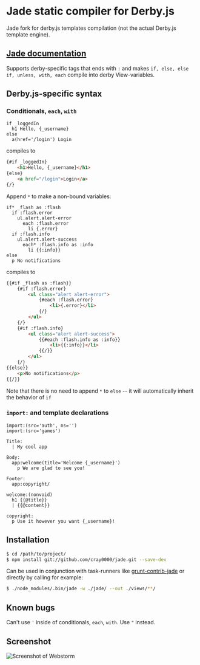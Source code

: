 # Jade static compiler for Derby.js

 Jade fork for derby.js templates compilation (not the actual Derby.js template engine).
 ## [Jade documentation](https://github.com/visionmedia/jade)

 Supports derby-specific tags that ends with `:` and makes `if, else, else if, unless, with, each` compile into derby View-variables.

## Derby.js-specific syntax

### Conditionals, `each`, `with`

```jade
if _loggedIn
  h1 Hello, {_username}
else
  a(href='/login') Login
```
 compiles to
```html
{#if _loggedIn}
    <h1>Hello, {_username}</h1>
{else}
    <a href="/login">Login</a>
{/}
```

 Append `*` to make a non-bound variables:
```jade
if* _flash as :flash
  if :flash.error
    ul.alert.alert-error
      each :flash.error
        li {.error}
  if :flash.info
    ul.alert.alert-success
      each* :flash.info as :info
        li {{:info}}
else
  p No notifications
```
 compiles to
```html
{{#if _flash as :flash}}
    {#if :flash.error}
        <ul class="alert alert-error">
            {#each :flash.error}
                <li>{.error}</li>
            {/}
        </ul>
    {/}
    {#if :flash.info}
        <ul class="alert alert-success">
            {{#each :flash.info as :info}}
                <li>{{:info}}</li>
            {{/}}
        </ul>
    {/}
{{else}}
    <p>No notifications</p>
{{/}}
```
 Note that there is no need to append `*` to `else` -- it will automatically inherit the behavior of `if`

### `import:` and template declarations

```jade
import:(src='auth', ns='')
import:(src='games')

Title:
  | My cool app

Body:
  app:welcome(title='Welcome {_username}')
    p We are glad to see you!

Footer:
  app:copyright/

welcome:(nonvoid)
  h1 {{@title}}
  | {{@content}}

copyright:
  p Use it however you want {_username}!
```

## Installation

```bash
$ cd /path/to/project/
$ npm install git://github.com/cray0000/jade.git --save-dev
```

 Can be used in conjunction with task-runners like [grunt-contrib-jade](https://github.com/cray0000/grunt-contrib-jade) or directly by calling for example:

```bash
$ ./node_modules/.bin/jade -w ./jade/ --out ./views/**/
```

## Known bugs
 Can't use `'` inside of conditionals, `each`, `with`. Use `"` instead.

## Screenshot
![Screenshot of Webstorm](https://raw.github.com/cray0000/jade/master/bin/derby-jade.png "Screenshot of Webstorm")


